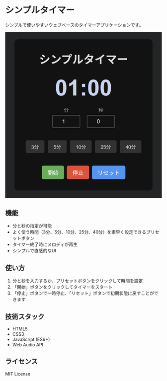 # シンプルタイマー

シンプルで使いやすいウェブベースのタイマーアプリケーションです。

![タイマーアプリのスクリーンショット](screenshots/timer-app.png)

## 機能

- 分と秒の指定が可能
- よく使う時間（3分、5分、10分、25分、40分）を素早く設定できるプリセットボタン
- タイマー終了時にメロディが再生
- シンプルで直感的なUI

## 使い方

1. 分と秒を入力するか、プリセットボタンをクリックして時間を設定
2. 「開始」ボタンをクリックしてタイマーをスタート
3. 「停止」ボタンで一時停止、「リセット」ボタンで初期状態に戻すことができます

## 技術スタック

- HTML5
- CSS3
- JavaScript (ES6+)
- Web Audio API

## ライセンス

MIT License 